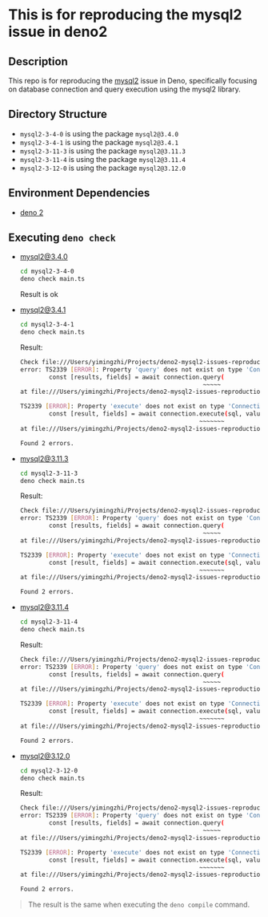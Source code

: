# This is for reproducing the mysql2 issue in deno2

## Description

This repo is for reproducing the [mysql2](https://github.com/sidorares/node-mysql2) issue in Deno, specifically focusing on database connection and query execution using the mysql2 library.

## Directory Structure

- `mysql2-3-4-0` is using the package `mysql2@3.4.0`
- `mysql2-3-4-1` is using the package `mysql2@3.4.1`
- `mysql2-3-11-3` is using the package `mysql2@3.11.3`
- `mysql2-3-11-4` is using the package `mysql2@3.11.4`
- `mysql2-3-12-0` is using the package `mysql2@3.12.0`

## Environment Dependencies

- [deno 2](https://deno.com/)

## Executing `deno check`

- mysql2@3.4.0

    ``` sh
    cd mysql2-3-4-0
    deno check main.ts
    ```

    Result is ok

- mysql2@3.4.1

    ``` sh
    cd mysql2-3-4-1
    deno check main.ts
    ```

    Result:

    ``` sh
    Check file:///Users/yimingzhi/Projects/deno2-mysql2-issues-reproduction/mysql2-3-4-1/main.ts
    error: TS2339 [ERROR]: Property 'query' does not exist on type 'Connection'.
            const [results, fields] = await connection.query(
                                                       ~~~~~
    at file:///Users/yimingzhi/Projects/deno2-mysql2-issues-reproduction/Database.ts:14:56

    TS2339 [ERROR]: Property 'execute' does not exist on type 'Connection'.
            const [result, fields] = await connection.execute(sql, values);
                                                      ~~~~~~~
    at file:///Users/yimingzhi/Projects/deno2-mysql2-issues-reproduction/Database.ts:30:55

    Found 2 errors.
    ```

- mysql2@3.11.3

    ``` sh
    cd mysql2-3-11-3
    deno check main.ts
    ```

    Result:

    ``` sh
    Check file:///Users/yimingzhi/Projects/deno2-mysql2-issues-reproduction/mysql2-3-11-3/main.ts
    error: TS2339 [ERROR]: Property 'query' does not exist on type 'Connection'.
            const [results, fields] = await connection.query(
                                                       ~~~~~
    at file:///Users/yimingzhi/Projects/deno2-mysql2-issues-reproduction/Database.ts:14:56

    TS2339 [ERROR]: Property 'execute' does not exist on type 'Connection'.
            const [result, fields] = await connection.execute(sql, values);
                                                      ~~~~~~~
    at file:///Users/yimingzhi/Projects/deno2-mysql2-issues-reproduction/Database.ts:30:55

    Found 2 errors.
    ```

- mysql2@3.11.4

    ``` sh
    cd mysql2-3-11-4
    deno check main.ts
    ```

    Result:

    ``` sh
    Check file:///Users/yimingzhi/Projects/deno2-mysql2-issues-reproduction/mysql2-3-11-4/main.ts
    error: TS2339 [ERROR]: Property 'query' does not exist on type 'Connection'.
            const [results, fields] = await connection.query(
                                                       ~~~~~
    at file:///Users/yimingzhi/Projects/deno2-mysql2-issues-reproduction/Database.ts:14:56

    TS2339 [ERROR]: Property 'execute' does not exist on type 'Connection'.
            const [result, fields] = await connection.execute(sql, values);
                                                      ~~~~~~~
    at file:///Users/yimingzhi/Projects/deno2-mysql2-issues-reproduction/Database.ts:30:55

    Found 2 errors.
    ```

- mysql2@3.12.0

    ``` sh
    cd mysql2-3-12-0
    deno check main.ts
    ```

    Result:

    ``` sh
    Check file:///Users/yimingzhi/Projects/deno2-mysql2-issues-reproduction/mysql2-3-12-0/main.ts
    error: TS2339 [ERROR]: Property 'query' does not exist on type 'Connection'.
            const [results, fields] = await connection.query(
                                                       ~~~~~
    at file:///Users/yimingzhi/Projects/deno2-mysql2-issues-reproduction/Database.ts:14:56

    TS2339 [ERROR]: Property 'execute' does not exist on type 'Connection'.
            const [result, fields] = await connection.execute(sql, values);
                                                      ~~~~~~~
    at file:///Users/yimingzhi/Projects/deno2-mysql2-issues-reproduction/Database.ts:30:55

    Found 2 errors.
    ```

> The result is the same when executing the `deno compile` command.
